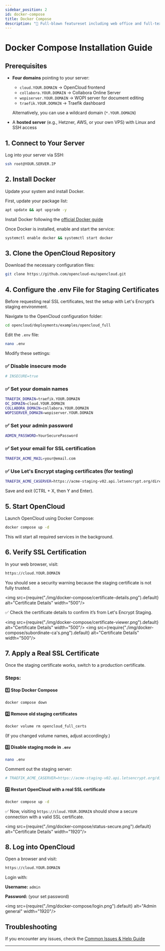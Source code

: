 ```yaml
---
sidebar_position: 2
id: docker-compose
title: Docker Compose
description: "🌟 Full-blown featureset including web office and full-text search."
---
```


# **Docker Compose Installation Guide**

## **Prerequisites**

- **Four domains** pointing to your server:
  - `cloud.YOUR.DOMAIN` → OpenCloud frontend
  - `collabora.YOUR.DOMAIN` → Collabora Online Server
  - `wopiserver.YOUR.DOMAIN` → WOPI server for document editing
  - `traefik.YOUR.DOMAIN` → Traefik dashboard

  Alternatively, you can use a wildcard domain (`*.YOUR.DOMAIN`)
- A **hosted server** (e.g., Hetzner, AWS, or your own VPS) with Linux and SSH access



## 1. Connect to Your Server
Log into your server via SSH:

```bash
ssh root@YOUR.SERVER.IP
```

## 2. Install Docker
Update your system and install Docker.


First, update your package list:

```bash
apt update && apt upgrade -y
```
Install Docker following the [official Docker guide](https://docs.docker.com/engine/install/ubuntu/#install-using-the-repository)

Once Docker is installed, enable and start the service:

```bash
systemctl enable docker && systemctl start docker
```

## 3. Clone the OpenCloud Repository
Download the necessary configuration files:

```bash
git clone https://github.com/opencloud-eu/opencloud.git
```

## 4. Configure the .env File for Staging Certificates
Before requesting real SSL certificates, test the setup with Let's Encrypt’s staging environment.

Navigate to the OpenCloud configuration folder:

```bash
cd opencloud/deployments/examples/opencloud_full
```

Edit the `.env` file:

```bash
nano .env
```

Modify these settings:

### ✅ Disable insecure mode
```bash
# INSECURE=true
```

### ✅ Set your domain names
```bash
TRAEFIK_DOMAIN=traefik.YOUR.DOMAIN
OC_DOMAIN=cloud.YOUR.DOMAIN
COLLABORA_DOMAIN=collabora.YOUR.DOMAIN
WOPISERVER_DOMAIN=wopiserver.YOUR.DOMAIN
```

### ✅ Set your admin password
```bash
ADMIN_PASSWORD=YourSecurePassword
```

### ✅ Set your email for SSL certification
```bash
TRAEFIK_ACME_MAIL=your@email.com
```

### ✅ Use Let's Encrypt staging certificates (for testing)
```bash
TRAEFIK_ACME_CASERVER=https://acme-staging-v02.api.letsencrypt.org/directory
```

Save and exit (CTRL + X, then Y and Enter).

## 5. Start OpenCloud
Launch OpenCloud using Docker Compose:

```bash
docker compose up -d
```

This will start all required services in the background.

## 6. Verify SSL Certification
In your web browser, visit:

```bash
https://cloud.YOUR.DOMAIN
```

You should see a security warning because the staging certificate is not fully trusted.

<img src={require("./img/docker-compose/certificate-details.png").default} alt="Certificate Details" width="500"/>


✅ Check the certificate details to confirm it’s from Let's Encrypt Staging.

<img src={require("./img/docker-compose/certificate-viewer.png").default} alt="Certificate Details" width="500"/>
<img src={require("./img/docker-compose/subordinate-ca's.png").default} alt="Certificate Details" width="500"/>

## 7. Apply a Real SSL Certificate
Once the staging certificate works, switch to a production certificate.

### Steps:
#### 1️⃣ Stop Docker Compose
```bash
docker compose down
```

#### 2️⃣ Remove old staging certificates
```bash
docker volume rm opencloud_full_certs
```

(If you changed volume names, adjust accordingly.)

#### 3️⃣ Disable staging mode in `.env`
```bash
nano .env
```

Comment out the staging server:
```bash
# TRAEFIK_ACME_CASERVER=https://acme-staging-v02.api.letsencrypt.org/directory
```

#### 4️⃣ Restart OpenCloud with a real SSL certificate
```bash
docker compose up -d
```

✅ Now, visiting `https://cloud.YOUR.DOMAIN` should show a secure connection with a valid SSL certificate.

<img src={require("./img/docker-compose/status-secure.png").default} alt="Certificate Details" width="1920"/>

## 8. Log into OpenCloud
Open a browser and visit:

```bash
https://cloud.YOUR.DOMAIN
```

Login with:

**Username:** `admin`

**Password:** (your set password)

<img src={require("./img/docker-compose/login.png").default} alt="Admin general" width="1920"/>

## Troubleshooting
If you encounter any issues, check the [Common Issues & Help Guide](./../50-resources/30-common-issues.md)

---

